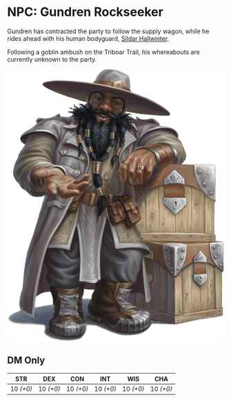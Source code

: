 # NPC: Gundren Rockseeker

Gundren has contracted the party to follow the supply wagon, while he rides ahead with his human bodyguard, [Sildar Hallwinter](./sildar-hallwinter.md).

Following a goblin ambush on the Triboar Trail, his whereabouts are currently unknown to the party.

![alt text](../media/chapter01/005-00-004.gundren-rockseeker.webp)

## DM Only
| STR | DEX | CON | INT | WIS | CHA |
| :---: | :---: | :---: | :---: | :---: | :---: |
| 10 _(+0)_ | 10 _(+0)_ | 10 _(+0)_ | 10 _(+0)_ | 10 _(+0)_ | 10 _(+0)_ |